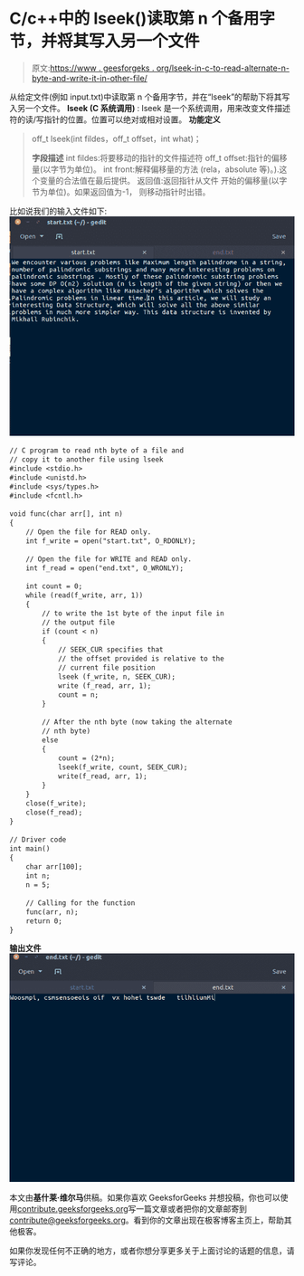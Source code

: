# C/c++中的 lseek()读取第 n 个备用字节，并将其写入另一个文件

> 原文:[https://www . geesforgeks . org/lseek-in-c-to-read-alternate-n-byte-and-write-it-in-other-file/](https://www.geeksforgeeks.org/lseek-in-c-to-read-the-alternate-nth-byte-and-write-it-in-another-file/)

从给定文件(例如 input.txt)中读取第 n 个备用字节，并在“lseek”的帮助下将其写入另一个文件。
**lseek (C 系统调用)** : lseek 是一个系统调用，用来改变文件描述符的读/写指针的位置。位置可以绝对或相对设置。
**功能定义**

> off_t lseek(int fildes，off_t offset，int what)；
> 
> **字段描述**
> int fildes:将要移动的指针的文件描述符
> off_t offset:指针的偏移量(以字节为单位)。
> int front:解释偏移量的方法
> (rela，absolute 等)。).这个变量的合法值在最后提供。
> 返回值:返回指针从文件
> 开始的偏移量(以字节为单位)。如果返回值为-1，
> 则移动指针时出错。

比如说我们的输入文件如下:
[![Screenshot from 2017-03-29 22-24-46](img/74310ede2328a14e0be5d80608321c4f.png)](https://media.geeksforgeeks.org/wp-content/uploads/Screenshot-from-2017-03-29-22-24-46.png)

```
// C program to read nth byte of a file and
// copy it to another file using lseek
#include <stdio.h>
#include <unistd.h>
#include <sys/types.h>
#include <fcntl.h>

void func(char arr[], int n)
{
    // Open the file for READ only.
    int f_write = open("start.txt", O_RDONLY);

    // Open the file for WRITE and READ only.
    int f_read = open("end.txt", O_WRONLY);

    int count = 0;
    while (read(f_write, arr, 1))
    {
        // to write the 1st byte of the input file in
        // the output file
        if (count < n)
        {
            // SEEK_CUR specifies that
            // the offset provided is relative to the
            // current file position
            lseek (f_write, n, SEEK_CUR);
            write (f_read, arr, 1);
            count = n;
        }

        // After the nth byte (now taking the alternate
        // nth byte)
        else
        {
            count = (2*n);
            lseek(f_write, count, SEEK_CUR);
            write(f_read, arr, 1);
        }
    }
    close(f_write);
    close(f_read);
}

// Driver code
int main()
{
    char arr[100];
    int n;
    n = 5;

    // Calling for the function
    func(arr, n);
    return 0;
}
```

**输出文件**
[![Screenshot from 2017-03-29 22-24-35](img/de34efb7c1f44fd50efb839e521f7f1a.png)](https://media.geeksforgeeks.org/wp-content/uploads/Screenshot-from-2017-03-29-22-24-35.png)

本文由**基什莱·维尔马**供稿。如果你喜欢 GeeksforGeeks 并想投稿，你也可以使用[contribute.geeksforgeeks.org](http://www.contribute.geeksforgeeks.org)写一篇文章或者把你的文章邮寄到 contribute@geeksforgeeks.org。看到你的文章出现在极客博客主页上，帮助其他极客。

如果你发现任何不正确的地方，或者你想分享更多关于上面讨论的话题的信息，请写评论。